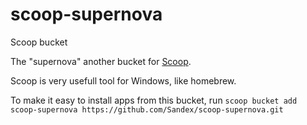 # scoop-supernova
Scoop bucket

The "supernova" another bucket for [Scoop](http://scoop.sh).

Scoop is very usefull tool for Windows, like homebrew.

To make it easy to install apps from this bucket, run
    `scoop bucket add scoop-supernova https://github.com/Sandex/scoop-supernova.git`
    
    
